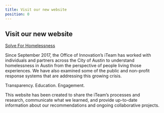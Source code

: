 ```yaml
---
title: Visit our new website
position: 0
---
```


## Visit our new website

[Solve For Homelessness](https://austininnovation.wixsite.com/solveforhomelessness)


Since September 2017, the Office of Innovation’s iTeam has worked with individuals and partners across the City of Austin to understand homelessness in Austin from the perspective of people living those experiences. We have also examined some of the public and non-profit response systems that are addressing this growing crisis.

Transparency. Education. Engagement.

This website has been created to share the iTeam’s processes and research, communicate what we learned, and provide up-to-date information about our recommendations and ongoing collaborative projects. 






